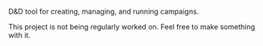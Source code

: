 D&D tool for creating, managing, and running campaigns.

This project is not being regularly worked on. Feel free to make something with it.
